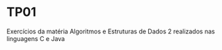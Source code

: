 # TP01
Exercícios da matéria Algoritmos e Estruturas de Dados 2 realizados nas linguagens C e Java 
